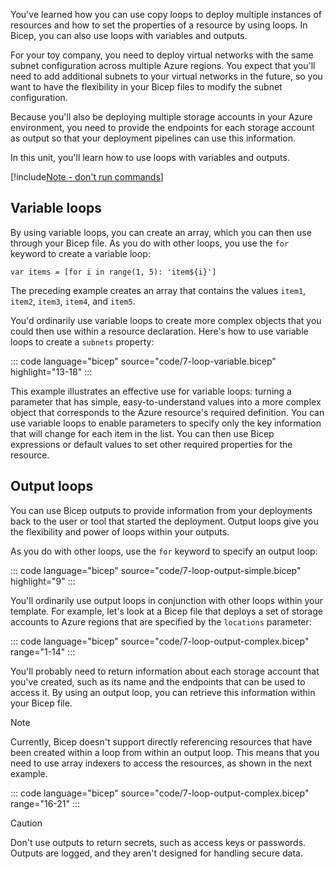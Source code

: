 You've learned how you can use copy loops to deploy multiple instances of resources and how to set the properties of a resource by using loops. In Bicep, you can also use loops with variables and outputs.

For your toy company, you need to deploy virtual networks with the same subnet configuration across multiple Azure regions. You expect that you'll need to add additional subnets to your virtual networks in the future, so you want to have the flexibility in your Bicep files to modify the subnet configuration.

Because you'll also be deploying multiple storage accounts in your Azure environment, you need to provide the endpoints for each storage account as output so that your deployment pipelines can use this information.

In this unit, you'll learn how to use loops with variables and outputs.

[!include[Note - don't run commands](../../../includes/dont-run-commands.md)]

## Variable loops

By using variable loops, you can create an array, which you can then use through your Bicep file. As you do with other loops, you use the `for` keyword to create a variable loop:

```bicep
var items = [for i in range(1, 5): 'item${i}']
```

The preceding example creates an array that contains the values `item1`, `item2`, `item3`, `item4`, and `item5`.

You'd ordinarily use variable loops to create more complex objects that you could then use within a resource declaration. Here's how to use variable loops to create a `subnets` property:

::: code language="bicep" source="code/7-loop-variable.bicep" highlight="13-18" :::

This example illustrates an effective use for variable loops: turning a parameter that has simple, easy-to-understand values into a more complex object that corresponds to the Azure resource's required definition. You can use variable loops to enable parameters to specify only the key information that will change for each item in the list. You can then use Bicep expressions or default values to set other required properties for the resource.

## Output loops

You can use Bicep outputs to provide information from your deployments back to the user or tool that started the deployment. Output loops give you the flexibility and power of loops within your outputs.

As you do with other loops, use the `for` keyword to specify an output loop:

::: code language="bicep" source="code/7-loop-output-simple.bicep" highlight="9" :::

You'll ordinarily use output loops in conjunction with other loops within your template. For example, let's look at a Bicep file that deploys a set of storage accounts to Azure regions that are specified by the `locations` parameter:

::: code language="bicep" source="code/7-loop-output-complex.bicep" range="1-14" :::

You'll probably need to return information about each storage account that you've created, such as its name and the endpoints that can be used to access it. By using an output loop, you can retrieve this information within your Bicep file.

> [!NOTE]
> Currently, Bicep doesn't support directly referencing resources that have been created within a loop from within an output loop. This means that you need to use array indexers to access the resources, as shown in the next example.

::: code language="bicep" source="code/7-loop-output-complex.bicep" range="16-21" :::

> [!CAUTION]
> Don't use outputs to return secrets, such as access keys or passwords. Outputs are logged, and they aren't designed for handling secure data.
